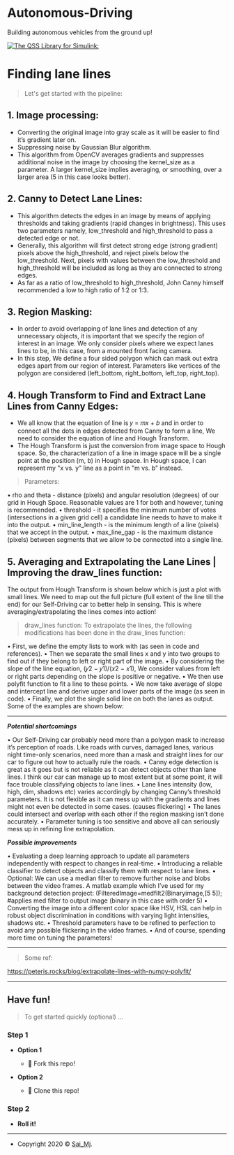 # Autonomous-Driving
Building autonomous vehicles from the ground up!

[![The QSS Library for Simulink:](https://imgur.com/zsNhRls)]()

<!-- [![FVCproductions](https://avatars1.githubusercontent.com/u/4284691?v=3&s=200)](http://fvcproductions.com) -->


# Finding lane lines

> Let's get started with the pipeline:

## 1. Image processing:

- Converting the original image into gray scale as it will be easier to find it’s gradient later on.
- Suppressing noise by Gaussian Blur algorithm.
- This algorithm from OpenCV averages gradients and suppresses additional noise in the image by choosing the kernel_size as a parameter. A larger kernel_size implies averaging, or smoothing, over a larger area (5 in this case looks better).

## 2. Canny to Detect Lane Lines:

- This algorithm detects the edges in an image by means of applying thresholds and taking gradients (rapid changes in brightness). This uses two parameters namely, low_threshold and high_threshold to pass a detected edge or not.
- Generally, this algorithm will first detect strong edge (strong gradient) pixels above the high_threshold, and reject pixels below the low_threshold. Next, pixels with values between the low_threshold and high_threshold will be included as long as they are connected to strong edges.
- As far as a ratio of low_threshold to high_threshold, John Canny himself recommended a low to high ratio of 1:2 or 1:3.

## 3. Region Masking: 

- In order to avoid overlapping of lane lines and detection of any unnecessary objects, it is important that we specify the region of interest in an image. We only consider pixels where we expect lanes lines to be, in this case, from a mounted front facing camera.
- In this step, We define a four sided polygon which can mask out extra edges apart from our region of interest. Parameters like vertices of the polygon are considered (left_bottom, right_bottom, left_top, right_top).

## 4.	Hough Transform to Find and Extract Lane Lines from Canny Edges: 

- We all know that the equation of line is 𝑦 = 𝑚𝑥 + 𝑏 and in order to connect all the dots in edges detected from Canny to form a line, We need to consider the equation of line and Hough Transform.
- The Hough Transform is just the conversion from image space to Hough space. So, the characterization of a line in image space will be a single point at the position (m, b) in Hough space. In Hough space, I can represent my "x vs. y" line as a point in "m vs. b" instead.

> Parameters:

•	rho and theta - distance (pixels) and angular resolution (degrees) of our grid in Hough Space. Reasonable values are 1 for both and however, tuning is recommended.
•	threshold - it specifies the minimum number of votes (intersections in a given grid cell) a candidate line needs to have to make it into the output.
•	min_line_length - is the minimum length of a line (pixels) that we accept in the output.
•	max_line_gap - is the maximum distance (pixels) between segments that we allow to be connected into a single line.

## 5.	Averaging and Extrapolating the Lane Lines | Improving the draw_lines function: 

The output from Hough Transform is shown below which is just a plot with small lines. We need to map out the full picture (full extent of the line till the end) for our Self-Driving car to better help in sensing. This is where averaging/extrapolating the lines comes into action!

> draw_lines function: To extrapolate the lines, the following modifications has been done in the draw_lines function:

•	First, we define the empty lists to work with (as seen in code and references).
•	Then we separate the small lines x and y into two groups to find out if they belong to left or right part of the image.
•	By considering the slope of the line equation, (𝑦2 − 𝑦1)/(𝑥2 − 𝑥1), We consider values from left or right parts depending on the slope is positive or negative.
•	We then use polyfit function to fit a line to these points.
•	We now take average of slope and intercept line and derive upper and lower parts of the image (as seen in code).
•	Finally, we plot the single solid line on both the lanes as output. Some of the examples are shown below:

---

***Potential shortcomings***

•	Our Self-Driving car probably need more than a polygon mask to increase it’s perception of roads. Like roads with curves, damaged lanes, various night time-only scenarios, need more than a mask and straight lines for our car to figure out how to actually rule the roads.
•	Canny edge detection is great as it goes but is not reliable as it can detect objects other than lane lines. I think our car can manage up to most extent but at some point, it will face trouble classifying objects to lane lines.
•	Lane lines intensity (low, high, dim, shadows etc) varies accordingly by changing Canny’s threshold parameters. It is not flexible as it can mess up with the gradients and lines might not even be detected in some cases. (causes flickering)
•	The lanes could intersect and overlap with each other if the region masking isn’t done accurately.
•	Parameter tuning is too sensitive and above all can seriously mess up in refining line extrapolation.

***Possible improvements***

•	Evaluating a deep learning approach to update all parameters independently with respect to changes in real-time.
•	Introducing a reliable classifier to detect objects and classify them with respect to lane lines.
•	Optional: We can use a median filter to remove further noise and blobs between the video frames. A matlab example which I’ve used for my background detection project:
(FilteredImage=medfilt2(Binaryimage,[5 5]); #applies med filter to output image (binary in this case with order 5)
•	Converting the image into a different color space like HSV, HSL can help in robust object discrimination in conditions with varying light intensities, shadows etc.
•	Threshold parameters have to be refined to perfection to avoid any possible flickering in the video frames.
•	And of course, spending more time on tuning the parameters!

---

> Some ref:

https://peteris.rocks/blog/extrapolate-lines-with-numpy-polyfit/

---

## Have fun!

> To get started quickly (optional) ...

### Step 1

- **Option 1**
    - 🍴 Fork this repo!

- **Option 2**
    - 👯 Clone this repo!

### Step 2

- **Roll it!**

---

- Copyright 2020 © <a href="http://saimj7.github.io" target="_blank">Sai_Mj</a>.
